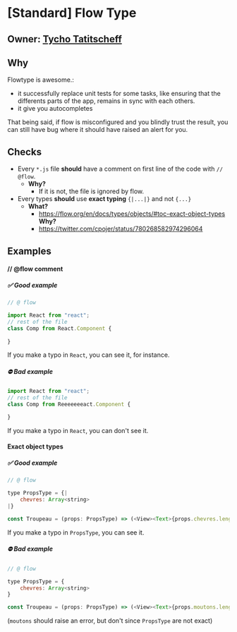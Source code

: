# [Standard] Flow Type

## Owner: [Tycho Tatitscheff](https://github.com/tychota)

## Why

Flowtype is awesome.:
- it successfully replace unit tests for some tasks, like ensuring that the differents parts of the app, remains in sync with each others.
- it give you autocompletes

That being said, if flow is misconfigured and you blindly trust the result, you can still have bug where it should have raised an alert for you.

## Checks

- Every `*.js` file **should** have a comment on first line of the code with `// @flow`.
  - **Why?**
    - If it is not, the file is ignored by flow.
- Every types **should** use **exact typing** `{|...|}` and not `{...}`
  - **What?**
    - https://flow.org/en/docs/types/objects/#toc-exact-object-types
  **Why?**
    - https://twitter.com/cpojer/status/780268582974296064

## Examples

#### // @flow comment

##### ✅ **Good example**

```js
// @ flow

import React from "react";
// rest of the file
class Comp from React.Component {
    
}
```

If you make a typo in `React`, you can see it, for instance.

##### ⛔️ **Bad example**

```js
import React from "react";
// rest of the file
class Comp from Reeeeeeeact.Component {

}
```

If you make a typo in `React`, you can don't see it.

#### Exact object types

##### ✅ **Good example**

```js
// @ flow

type PropsType = {|
    chevres: Array<string>
|}

const Troupeau = (props: PropsType) => (<View><Text>{props.chevres.lenght}</Text></View>)
```

If you make a typo in `PropsType`, you can see it.

##### ⛔️ **Bad example**

```js
// @ flow

type PropsType = {
    chevres: Array<string>
}

const Troupeau = (props: PropsType) => (<View><Text>{props.moutons.lenght}</Text></View>)
```

(`moutons` should raise an error, but don't since `PropsType` are not exact)
